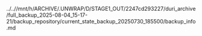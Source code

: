 ../..//mnt/h/ARCHIVE/.UNWRAP/D/STAGE1_OUT/2247cd293227/duri_archive/full_backup_2025-08-04_15-17-21/backup_repository/current_state_backup_20250730_185500/backup_info.md